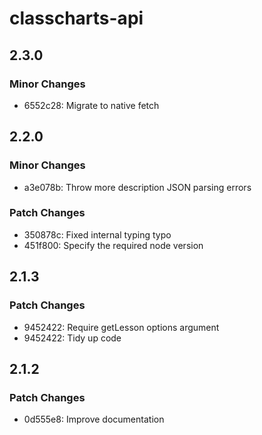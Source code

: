 # classcharts-api

## 2.3.0

### Minor Changes

- 6552c28: Migrate to native fetch

## 2.2.0

### Minor Changes

- a3e078b: Throw more description JSON parsing errors

### Patch Changes

- 350878c: Fixed internal typing typo
- 451f800: Specify the required node version

## 2.1.3

### Patch Changes

- 9452422: Require getLesson options argument
- 9452422: Tidy up code

## 2.1.2

### Patch Changes

- 0d555e8: Improve documentation
